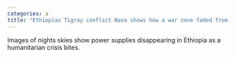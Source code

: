 ```yaml
---
categories: a
title: "Ethiopias Tigray conflict Nasa shows how a war zone faded from space"
---
```

Images of nights skies show power supplies disappearing in Ethiopia as a humanitarian crisis bites.